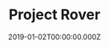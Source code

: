 ---
title: Project Rover
metaDescription:
date: 2019-01-02T00:00:00.000Z
summary: Landing page for our first major product release since our flagship product. This is a global page that was localized for all 15 regions/languages with different functionality based on the language.
link: https://www.bluebeam.com/solutions/project-rover
buttonText: Visit Site
image: /static/img/projects/bluebeam/project-rover.png
tags:
  - Grav CMS
  - Smartling
  - Salesforce/Pardot
  - HTML
  - CSS
  - jQuery
---